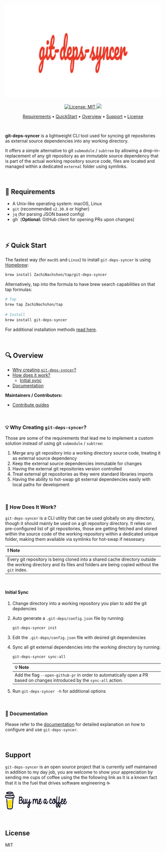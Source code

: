 <h3 align="center" id="git-deps-syncer-logo"><img src="docs-site/site/static/docs/latest/assets/brand/git-deps-syncer-readme.svg" height="300"></h3>

<p align="center">
  <a href="https://opensource.org/licenses/MIT">
    <img src="https://img.shields.io/badge/License-MIT-yellow.svg" alt="License: MIT"/>
  </a>
  <a href="https://www.paypal.me/ZachiNachshon">
    <img src="https://img.shields.io/badge/$-donate-ff69b4.svg?maxAge=2592000&amp;style=flat">
  </a>
</p>

<p align="center">
  <a href="#requirements">Requirements</a> •
  <a href="#quickstart">QuickStart</a> •
  <a href="#overview">Overview</a> •
  <a href="#support">Support</a> •
  <a href="#license">License</a>
</p>
<br>

**git-deps-syncer** is a lightweight CLI tool used for syncing git repositories as external source dependencies into any working directory.

It offers a simple alternative to git `submodule` / `subtree` by allowing a drop-in-replacement of any git repository as an immutable source dependency that is part of the actual working repository source code, files are located and managed within a dedicated `external` folder using symlinks.

<br>

<h2 id="requirements">🏁 Requirements</h2>

- A Unix-like operating system: macOS, Linux
- `git` (recommended `v2.30.0` or higher)
- `jq` (for parsing JSON based config)
- gh` (**Optional:** GitHub client for opening PRs upon changes)

<br>

<h2 id="quickstart">⚡️ Quick Start</h2>

The fastest way (for `macOS` and `Linux`) to install `git-deps-syncer` is using [Homebrew](https://brew.sh/):

```bash
brew install ZachiNachshon/tap/git-deps-syncer
```

Alternatively, tap into the formula to have brew search capabilities on that tap formulas:

```bash
# Tap
brew tap ZachiNachshon/tap

# Install
brew install git-deps-syncer
```

For additional installation methods [read here](https://zachinachshon.com/git-deps-syncer/docs/latest/getting-started/download/).

<br>

<h2 id="overview">🔍 Overview</h2>

- [Why creating `git-deps-syncer`?](#why-creating)
- [How does it work?](#how-does-it-work)
  - [Initial sync](#initial-sync)
- [Documentation](#documentation)

**Maintainers / Contributors:**

- [Contribute guides](https://zachinachshon.com/git-deps-syncer/docs/latest/getting-started/contribute/)

<br>

<h3 id="why-creating">💡 Why Creating <code>git-deps-syncer</code>?</h3>

Those are some of the requirements that lead me to implement a custom solution instead of using git `submodule` / `subtree`:

1. Merge any git repository into a working directory source code, treating it as external source dependency
1. Keep the external source dependencies immutable for changes
1. Having the external git repositories version controlled
1. Treat external git repositories as they were standard libraries imports
1. Having the ability to hot-swap git external dependencies easily with local paths for development

<br>

<h3 id="how-does-it-work">🔬 How Does It Work?</h3>

`git-deps-syncer` is a CLI utility that can be used globally on any directory, though it should mainly be used on a git repository directory. It relies on pre-configured list of git repositories, those are getting fetched and stored within the source code of the working repository within a dedicated unique folder, making them available via symlinks for hot-swap if nessesary. 

| :heavy_exclamation_mark: Note                                |
| :----------------------------------------------------------- |
| Every git repository is being cloned into a shared cache directory outside the working directory and its files and folders are being copied without the `git` index. |

<br>

<h4 id="initial-sync">Initial Sync</h4>

1. Change directory into a working repository you plan to add the git depdencies

1. Auto generate a `.git-deps/config.json` file by running:

   ```bash
   git-deps-syncer init
   ```
   
1. Edit the `.git-deps/config.json` file with desired git dependencies 
1. Sync all git external dependencies into the working directory by running:

   ```
   git-deps-syncer sync-all
   ```
   
   | :bulb: Note |
   | :--------------------------------------- |
   | Add the flag `--open-github-pr` in order to automatically open a PR based on changes introduced by the `sync-all` action. |
   
1. Run `git-deps-syncer -h` for additional options

<br>

<h3 id="documentation">📖 Documentation</h3>

Please refer to the [documentation](https://zachinachshon.com/git-deps-syncer/docs/latest/getting-started/introduction/) for detailed explanation on how to configure and use `git-deps-syncer`.

<br>

<h2 id="support">Support</h2>

`git-deps-syncer` is an open source project that is currently self maintained in addition to my day job, you are welcome to show your appreciation by sending me cups of coffee using the the following link as it is a known fact that it is the fuel that drives software engineering ☕

<a href="https://www.buymeacoffee.com/ZachiNachshon" target="_blank"><img src="docs-site/site/static/docs/latest/assets/img/bmc-orig.svg" height="57" width="200" alt="Buy Me A Coffee"></a>

<br>

<h2 id="license">License</h2>

MIT

<br>
